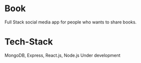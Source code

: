 # Book
Full Stack social media app for people who wants to share books.
# Tech-Stack
MongoDB, Express, React.js, Node.js
Under development
